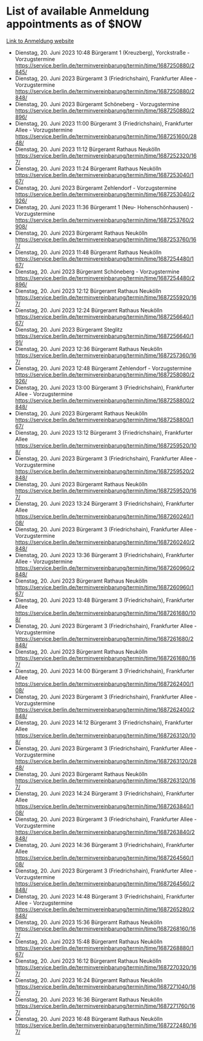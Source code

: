 # List of available Anmeldung appointments as of $NOW
[Link to Anmeldung website](https://service.berlin.de/terminvereinbarung/termin/tag.php?termin=1&anliegen[]=120686&dienstleisterlist=122210,122217,327316,122219,327312,122227,327314,122231,327346,122243,327348,122254,122252,329742,122260,329745,122262,329748,122271,327278,122273,327274,122277,327276,330436,122280,327294,122282,327290,122284,327292,122291,327270,122285,327266,122286,327264,122296,327268,150230,329760,122297,327286,122294,327284,122312,329763,122314,329775,122304,327330,122311,327334,122309,327332,317869,122281,327352,122279,329772,122283,122276,327324,122274,327326,122267,329766,122246,327318,122251,327320,122257,327322,122208,327298,122226,327300&herkunft=http%3A%2F%2Fservice.berlin.de%2Fdienstleistung%2F120686%2F)
- Dienstag, 20. Juni 2023 10:48 Bürgeramt 1 (Kreuzberg), Yorckstraße - Vorzugstermine https://service.berlin.de/terminvereinbarung/termin/time/1687250880/2845/
- Dienstag, 20. Juni 2023  Bürgeramt 3 (Friedrichshain), Frankfurter Allee - Vorzugstermine https://service.berlin.de/terminvereinbarung/termin/time/1687250880/2848/
- Dienstag, 20. Juni 2023  Bürgeramt Schöneberg - Vorzugstermine https://service.berlin.de/terminvereinbarung/termin/time/1687250880/2896/
- Dienstag, 20. Juni 2023 11:00 Bürgeramt 3 (Friedrichshain), Frankfurter Allee - Vorzugstermine https://service.berlin.de/terminvereinbarung/termin/time/1687251600/2848/
- Dienstag, 20. Juni 2023 11:12 Bürgeramt Rathaus Neukölln https://service.berlin.de/terminvereinbarung/termin/time/1687252320/167/
- Dienstag, 20. Juni 2023 11:24 Bürgeramt Rathaus Neukölln https://service.berlin.de/terminvereinbarung/termin/time/1687253040/167/
- Dienstag, 20. Juni 2023  Bürgeramt Zehlendorf - Vorzugstermine https://service.berlin.de/terminvereinbarung/termin/time/1687253040/2926/
- Dienstag, 20. Juni 2023 11:36 Bürgeramt 1 (Neu- Hohenschönhausen) - Vorzugstermine https://service.berlin.de/terminvereinbarung/termin/time/1687253760/2908/
- Dienstag, 20. Juni 2023  Bürgeramt Rathaus Neukölln https://service.berlin.de/terminvereinbarung/termin/time/1687253760/167/
- Dienstag, 20. Juni 2023 11:48 Bürgeramt Rathaus Neukölln https://service.berlin.de/terminvereinbarung/termin/time/1687254480/167/
- Dienstag, 20. Juni 2023  Bürgeramt Schöneberg - Vorzugstermine https://service.berlin.de/terminvereinbarung/termin/time/1687254480/2896/
- Dienstag, 20. Juni 2023 12:12 Bürgeramt Rathaus Neukölln https://service.berlin.de/terminvereinbarung/termin/time/1687255920/167/
- Dienstag, 20. Juni 2023 12:24 Bürgeramt Rathaus Neukölln https://service.berlin.de/terminvereinbarung/termin/time/1687256640/167/
- Dienstag, 20. Juni 2023  Bürgeramt Steglitz https://service.berlin.de/terminvereinbarung/termin/time/1687256640/191/
- Dienstag, 20. Juni 2023 12:36 Bürgeramt Rathaus Neukölln https://service.berlin.de/terminvereinbarung/termin/time/1687257360/167/
- Dienstag, 20. Juni 2023 12:48 Bürgeramt Zehlendorf - Vorzugstermine https://service.berlin.de/terminvereinbarung/termin/time/1687258080/2926/
- Dienstag, 20. Juni 2023 13:00 Bürgeramt 3 (Friedrichshain), Frankfurter Allee - Vorzugstermine https://service.berlin.de/terminvereinbarung/termin/time/1687258800/2848/
- Dienstag, 20. Juni 2023  Bürgeramt Rathaus Neukölln https://service.berlin.de/terminvereinbarung/termin/time/1687258800/167/
- Dienstag, 20. Juni 2023 13:12 Bürgeramt 3 (Friedrichshain), Frankfurter Allee https://service.berlin.de/terminvereinbarung/termin/time/1687259520/108/
- Dienstag, 20. Juni 2023  Bürgeramt 3 (Friedrichshain), Frankfurter Allee - Vorzugstermine https://service.berlin.de/terminvereinbarung/termin/time/1687259520/2848/
- Dienstag, 20. Juni 2023  Bürgeramt Rathaus Neukölln https://service.berlin.de/terminvereinbarung/termin/time/1687259520/167/
- Dienstag, 20. Juni 2023 13:24 Bürgeramt 3 (Friedrichshain), Frankfurter Allee https://service.berlin.de/terminvereinbarung/termin/time/1687260240/108/
- Dienstag, 20. Juni 2023  Bürgeramt 3 (Friedrichshain), Frankfurter Allee - Vorzugstermine https://service.berlin.de/terminvereinbarung/termin/time/1687260240/2848/
- Dienstag, 20. Juni 2023 13:36 Bürgeramt 3 (Friedrichshain), Frankfurter Allee - Vorzugstermine https://service.berlin.de/terminvereinbarung/termin/time/1687260960/2848/
- Dienstag, 20. Juni 2023  Bürgeramt Rathaus Neukölln https://service.berlin.de/terminvereinbarung/termin/time/1687260960/167/
- Dienstag, 20. Juni 2023 13:48 Bürgeramt 3 (Friedrichshain), Frankfurter Allee https://service.berlin.de/terminvereinbarung/termin/time/1687261680/108/
- Dienstag, 20. Juni 2023  Bürgeramt 3 (Friedrichshain), Frankfurter Allee - Vorzugstermine https://service.berlin.de/terminvereinbarung/termin/time/1687261680/2848/
- Dienstag, 20. Juni 2023  Bürgeramt Rathaus Neukölln https://service.berlin.de/terminvereinbarung/termin/time/1687261680/167/
- Dienstag, 20. Juni 2023 14:00 Bürgeramt 3 (Friedrichshain), Frankfurter Allee https://service.berlin.de/terminvereinbarung/termin/time/1687262400/108/
- Dienstag, 20. Juni 2023  Bürgeramt 3 (Friedrichshain), Frankfurter Allee - Vorzugstermine https://service.berlin.de/terminvereinbarung/termin/time/1687262400/2848/
- Dienstag, 20. Juni 2023 14:12 Bürgeramt 3 (Friedrichshain), Frankfurter Allee https://service.berlin.de/terminvereinbarung/termin/time/1687263120/108/
- Dienstag, 20. Juni 2023  Bürgeramt 3 (Friedrichshain), Frankfurter Allee - Vorzugstermine https://service.berlin.de/terminvereinbarung/termin/time/1687263120/2848/
- Dienstag, 20. Juni 2023  Bürgeramt Rathaus Neukölln https://service.berlin.de/terminvereinbarung/termin/time/1687263120/167/
- Dienstag, 20. Juni 2023 14:24 Bürgeramt 3 (Friedrichshain), Frankfurter Allee https://service.berlin.de/terminvereinbarung/termin/time/1687263840/108/
- Dienstag, 20. Juni 2023  Bürgeramt 3 (Friedrichshain), Frankfurter Allee - Vorzugstermine https://service.berlin.de/terminvereinbarung/termin/time/1687263840/2848/
- Dienstag, 20. Juni 2023 14:36 Bürgeramt 3 (Friedrichshain), Frankfurter Allee https://service.berlin.de/terminvereinbarung/termin/time/1687264560/108/
- Dienstag, 20. Juni 2023  Bürgeramt 3 (Friedrichshain), Frankfurter Allee - Vorzugstermine https://service.berlin.de/terminvereinbarung/termin/time/1687264560/2848/
- Dienstag, 20. Juni 2023 14:48 Bürgeramt 3 (Friedrichshain), Frankfurter Allee - Vorzugstermine https://service.berlin.de/terminvereinbarung/termin/time/1687265280/2848/
- Dienstag, 20. Juni 2023 15:36 Bürgeramt Rathaus Neukölln https://service.berlin.de/terminvereinbarung/termin/time/1687268160/167/
- Dienstag, 20. Juni 2023 15:48 Bürgeramt Rathaus Neukölln https://service.berlin.de/terminvereinbarung/termin/time/1687268880/167/
- Dienstag, 20. Juni 2023 16:12 Bürgeramt Rathaus Neukölln https://service.berlin.de/terminvereinbarung/termin/time/1687270320/167/
- Dienstag, 20. Juni 2023 16:24 Bürgeramt Rathaus Neukölln https://service.berlin.de/terminvereinbarung/termin/time/1687271040/167/
- Dienstag, 20. Juni 2023 16:36 Bürgeramt Rathaus Neukölln https://service.berlin.de/terminvereinbarung/termin/time/1687271760/167/
- Dienstag, 20. Juni 2023 16:48 Bürgeramt Rathaus Neukölln https://service.berlin.de/terminvereinbarung/termin/time/1687272480/167/
